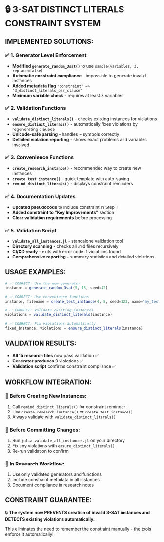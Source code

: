 # 🔒 3-SAT DISTINCT LITERALS CONSTRAINT SYSTEM

## IMPLEMENTED SOLUTIONS:

### ✅ 1. **Generator Level Enforcement**
- **Modified `generate_random_3sat()`** to use `sample(variables, 3, replace=false)`
- **Automatic constraint compliance** - impossible to generate invalid instances
- **Added metadata flag** `"constraint" => "3_distinct_literals_per_clause"`
- **Minimum variable check** - requires at least 3 variables

### ✅ 2. **Validation Functions**
- **`validate_distinct_literals()`** - checks existing instances for violations
- **`ensure_distinct_literals()`** - automatically fixes violations by regenerating clauses
- **Unicode-safe parsing** - handles ¬ symbols correctly
- **Detailed violation reporting** - shows exact problems and variables involved

### ✅ 3. **Convenience Functions** 
- **`create_research_instance()`** - recommended way to create new instances
- **`create_test_instance()`** - quick template with auto-saving
- **`remind_distinct_literals()`** - displays constraint reminders

### ✅ 4. **Documentation Updates**
- **Updated pseudocode** to include constraint in Step 1
- **Added constraint to "Key Improvements"** section
- **Clear validation requirements** before processing

### ✅ 5. **Validation Script**
- **`validate_all_instances.jl`** - standalone validation tool
- **Directory scanning** - checks all .md files recursively  
- **CI/CD ready** - exits with error code if violations found
- **Comprehensive reporting** - summary statistics and detailed violations

## USAGE EXAMPLES:

```julia
# ✅ CORRECT: Use the new generator
instance = generate_random_3sat(5, 15, seed=42)

# ✅ CORRECT: Use convenience functions
instance, filename = create_test_instance(4, 8, seed=123, name="my_test")

# ✅ CORRECT: Validate existing instances
violations = validate_distinct_literals(instance)

# ✅ CORRECT: Fix violations automatically
fixed_instance, violations = ensure_distinct_literals(instance)
```

## VALIDATION RESULTS:
- **All 15 research files** now pass validation ✅
- **Generator produces** 0 violations ✅
- **Validation script** confirms constraint compliance ✅

## WORKFLOW INTEGRATION:

### 🔄 **Before Creating New Instances:**
1. Call `remind_distinct_literals()` for constraint reminder
2. Use `create_research_instance()` or `create_test_instance()`  
3. Always validate with `validate_distinct_literals()`

### 🔄 **Before Committing Changes:**
1. Run `julia validate_all_instances.jl` on your directory
2. Fix any violations with `ensure_distinct_literals()`
3. Re-run validation to confirm

### 🔄 **In Research Workflow:**
1. Use only validated generators and functions
2. Include constraint metadata in all instances
3. Document compliance in research notes

## CONSTRAINT GUARANTEE:
🔒 **The system now PREVENTS creation of invalid 3-SAT instances and DETECTS existing violations automatically.**

This eliminates the need to remember the constraint manually - the tools enforce it automatically!

